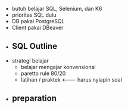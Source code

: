 - butuh belajar SQL, Selenium, dan K6
- prioritas SQL dulu
- DB pakai PostgreSQL
- Client pakai DBeaver
- SQL Outline
	- 
- strategi belajar
	- belajar mengajar konvensional
	- paretto rule 80/20
	- latihan / praktek <--- harus nyiapin soal
- preparation
	- 